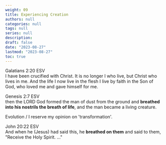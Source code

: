 ```yaml
---
weight: 09
title: Experiencing Creation
authors: null
categories: null
tags: null
series: null
description: 
draft: false
date: "2023-08-27"
lastmod: "2023-08-27"
toc: true
---
```


<!--more-->

Galatians 2:20 ESV  
I have been crucified with Christ. It is no longer I who live, but Christ who lives in me. And the life I now live in the flesh I live by faith in the Son of God, who loved me and gave himself for me.


Genesis 2:7 ESV  
then the LORD God formed the man of dust from the ground and <b>breathed into his nostrils the breath of life</b>, and the man became a living creature.  

Evolution / I reserve my opinion on 'transformation'.


John 20:22 ESV  
And when he (Jesus) had said this, he <b>breathed on them</b> and said to them, "Receive the Holy Spirit. ..."


